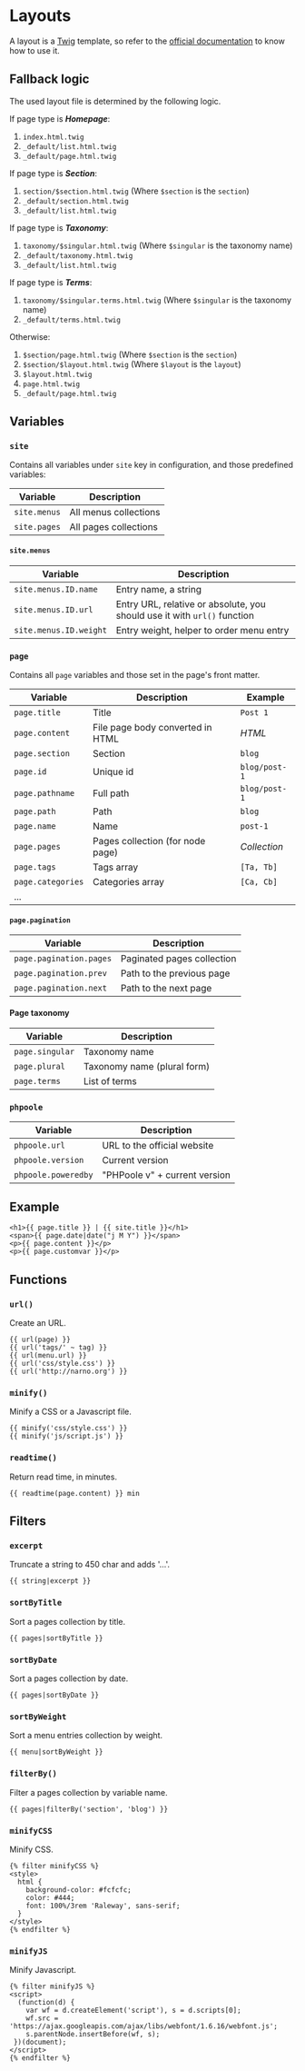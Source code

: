 <!--
repository: https://github.com/PHPoole/PHPoole/edit/master/docs/
next: configuration
-->
# Layouts

A layout is a [Twig](http://twig.sensiolabs.org) template, so refer to the [official documentation](http://twig.sensiolabs.org/doc/2.x/) to know how to use it.

## Fallback logic

The used layout file is determined by the following logic.

If page type is **_Homepage_**:
 1. `index.html.twig`
 2. `_default/list.html.twig`
 3. `_default/page.html.twig`

If page type is **_Section_**:
 1. `section/$section.html.twig` (Where `$section` is the `section`)
 2. `_default/section.html.twig`
 3. `_default/list.html.twig`

If page type is **_Taxonomy_**:
 1. `taxonomy/$singular.html.twig` (Where `$singular` is the taxonomy name)
 2. `_default/taxonomy.html.twig`
 3. `_default/list.html.twig`

If page type is **_Terms_**:
 1. `taxonomy/$singular.terms.html.twig` (Where `$singular` is the taxonomy name)
 2. `_default/terms.html.twig`

Otherwise:
 1. `$section/page.html.twig` (Where `$section` is the `section`)
 2. `$section/$layout.html.twig` (Where `$layout` is the `layout`)
 3. `$layout.html.twig`
 4. `page.html.twig`
 5. `_default/page.html.twig`

## Variables

### `site`

Contains all variables under `site` key in configuration, and those predefined variables:

| Variable     | Description           |
| ------------ | --------------------- |
| `site.menus` | All menus collections |
| `site.pages` | All pages collections |

#### `site.menus`

| Variable               | Description                                                              |
| ---------------------- | ------------------------------------------------------------------------ |
| `site.menus.ID.name`   | Entry name, a string                                                     |
| `site.menus.ID.url`    | Entry URL, relative or absolute, you should use it with `url()` function |
| `site.menus.ID.weight` | Entry weight, helper to order menu entry                                 |

### `page`

Contains all `page` variables and those set in the page's front matter.

| Variable          | Description                      | Example       |
| ----------------- | -------------------------------- | ------------- |
| `page.title`      | Title                            | `Post 1`      |
| `page.content`    | File page body converted in HTML | _HTML_        |
| `page.section`    | Section                          | `blog`        |
| `page.id`         | Unique id                        | `blog/post-1` |
| `page.pathname`   | Full path                        | `blog/post-1` |
| `page.path`       | Path                             | `blog`        |
| `page.name`       | Name                             | `post-1`      |
| `page.pages`      | Pages collection (for node page) | _Collection_  |
| `page.tags`       | Tags array                       | `[Ta, Tb]`    |
| `page.categories` | Categories array                 | `[Ca, Cb]`    |
| ...               |                                  |               |

#### `page.pagination`

| Variable                | Description                |
| ----------------------- | -------------------------- |
| `page.pagination.pages` | Paginated pages collection |
| `page.pagination.prev`  | Path to the previous page  |
| `page.pagination.next`  | Path to the next page      |

#### Page taxonomy

| Variable        | Description                 |
| --------------- | --------------------------- |
| `page.singular` | Taxonomy name               |
| `page.plural`   | Taxonomy name (plural form) |
| `page.terms`    | List of terms               |

### `phpoole`

| Variable            | Description                   |
| ------------------- | ----------------------------- |
| `phpoole.url`       | URL to the official website   |
| `phpoole.version`   | Current version               |  
| `phpoole.poweredby` | "PHPoole v" + current version |

## Example

```twig
<h1>{{ page.title }} | {{ site.title }}</h1>
<span>{{ page.date|date("j M Y") }}</span>
<p>{{ page.content }}</p>
<p>{{ page.customvar }}</p>
```

## Functions

### `url()`

Create an URL.
```twig
{{ url(page) }}
{{ url('tags/' ~ tag) }}
{{ url(menu.url) }}
{{ url('css/style.css') }}
{{ url('http://narno.org') }}
```

### `minify()`

Minify a CSS or a Javascript file.
```twig
{{ minify('css/style.css') }}
{{ minify('js/script.js') }}
```

### `readtime()`

Return read time, in minutes.
```twig
{{ readtime(page.content) }} min
```

## Filters

### `excerpt`

Truncate a string to 450 char and adds '…'.
```twig
{{ string|excerpt }}
```

### `sortByTitle`

Sort a pages collection by title.
```twig
{{ pages|sortByTitle }}
```

### `sortByDate`

Sort a pages collection by date.
```twig
{{ pages|sortByDate }}
```

### `sortByWeight`

Sort a menu entries collection by weight.
```twig
{{ menu|sortByWeight }}
```

### `filterBy()`

Filter a pages collection by variable name.
```twig
{{ pages|filterBy('section', 'blog') }}
```

### `minifyCSS`

Minify CSS.
```twig
{% filter minifyCSS %}
<style>
  html {
    background-color: #fcfcfc;
    color: #444;
    font: 100%/3rem 'Raleway', sans-serif;
  }
</style>
{% endfilter %}
```

### `minifyJS`

Minify Javascript.
```twig
{% filter minifyJS %}
<script>
  (function(d) {
    var wf = d.createElement('script'), s = d.scripts[0];
    wf.src = 'https://ajax.googleapis.com/ajax/libs/webfont/1.6.16/webfont.js';
    s.parentNode.insertBefore(wf, s);
 })(document);
</script>
{% endfilter %}
```
